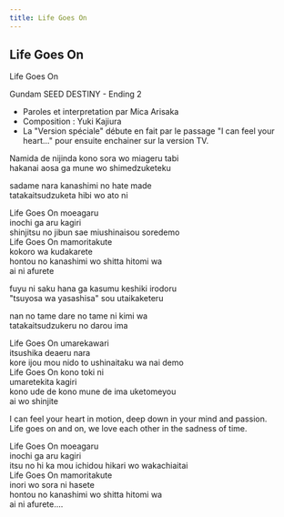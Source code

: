 ```yaml
---
title: Life Goes On
---
```


Life Goes On
------------

Life Goes On  
  
Gundam SEED DESTINY - Ending 2  
- Paroles et interpretation par Mica Arisaka  
- Composition : Yuki Kajiura  
- La "Version spéciale" débute en fait par le passage "I can feel your heart..." pour ensuite enchainer sur la version TV.   
  
Namida de nijinda kono sora wo miageru tabi  
hakanai aosa ga mune wo shimedzuketeku  
  
sadame nara kanashimi no hate made  
tatakaitsudzuketa hibi wo ato ni  
  
Life Goes On moeagaru  
inochi ga aru kagiri  
shinjitsu no jibun sae miushinaisou soredemo  
Life Goes On mamoritakute  
kokoro wa kudakarete  
hontou no kanashimi wo shitta hitomi wa  
ai ni afurete  
  
fuyu ni saku hana ga kasumu keshiki irodoru  
"tsuyosa wa yasashisa" sou utaikaketeru  
  
nan no tame dare no tame ni kimi wa  
tatakaitsudzukeru no darou ima  
  
Life Goes On umarekawari  
itsushika deaeru nara  
kore ijou mou nido to ushinaitaku wa nai demo  
Life Goes On kono toki ni  
umaretekita kagiri  
kono ude de kono mune de ima uketomeyou  
ai wo shinjite  
  
I can feel your heart in motion, deep down in your mind and passion.  
Life goes on and on, we love each other in the sadness of time.  
  
Life Goes On moeagaru  
inochi ga aru kagiri  
itsu no hi ka mou ichidou hikari wo wakachiaitai  
Life Goes On mamoritakute  
inori wo sora ni hasete  
hontou no kanashimi wo shitta hitomi wa  
ai ni afurete....  

